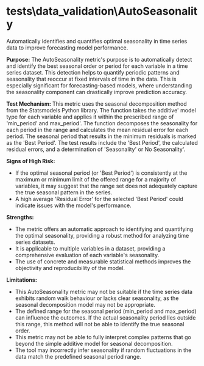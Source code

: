 # tests\data_validation\AutoSeasonality

Automatically identifies and quantifies optimal seasonality in time series data to improve forecasting model
performance.

**Purpose:**
The AutoSeasonality metric's purpose is to automatically detect and identify the best seasonal order or period for
each variable in a time series dataset. This detection helps to quantify periodic patterns and seasonality that
reoccur at fixed intervals of time in the data. This is especially significant for forecasting-based models, where
understanding the seasonality component can drastically improve prediction accuracy.

**Test Mechanism:**
This metric uses the seasonal decomposition method from the Statsmodels Python library. The function takes the
additive' model type for each variable and applies it within the prescribed range of 'min_period' and
max_period'. The function decomposes the seasonality for each period in the range and calculates the mean residual
error for each period. The seasonal period that results in the minimum residuals is marked as the 'Best Period'.
The test results include the 'Best Period', the calculated residual errors, and a determination of 'Seasonality' or
No Seasonality'.

**Signs of High Risk:**

- If the optimal seasonal period (or 'Best Period') is consistently at the maximum or minimum limit of the offered
range for a majority of variables, it may suggest that the range set does not adequately capture the true seasonal
pattern in the series.
- A high average 'Residual Error' for the selected 'Best Period' could indicate issues with the model's performance.

**Strengths:**

- The metric offers an automatic approach to identifying and quantifying the optimal seasonality, providing a
robust method for analyzing time series datasets.
- It is applicable to multiple variables in a dataset, providing a comprehensive evaluation of each variable's
seasonality.
- The use of concrete and measurable statistical methods improves the objectivity and reproducibility of the model.

**Limitations:**

- This AutoSeasonality metric may not be suitable if the time series data exhibits random walk behaviour or lacks
clear seasonality, as the seasonal decomposition model may not be appropriate.
- The defined range for the seasonal period (min_period and max_period) can influence the outcomes. If the actual
seasonality period lies outside this range, this method will not be able to identify the true seasonal order.
- This metric may not be able to fully interpret complex patterns that go beyond the simple additive model for
seasonal decomposition.
- The tool may incorrectly infer seasonality if random fluctuations in the data match the predefined seasonal
period range.